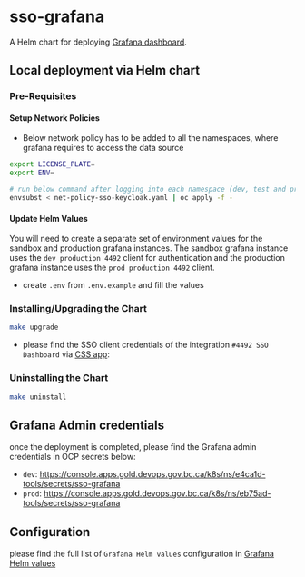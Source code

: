 # sso-grafana

A Helm chart for deploying [Grafana dashboard](https://github.com/grafana/helm-charts/tree/main/charts/grafana).

## Local deployment via Helm chart

### Pre-Requisites

#### Setup Network Policies

- Below network policy has to be added to all the namespaces, where grafana requires to access the data source

```sh
export LICENSE_PLATE=
export ENV=

# run below command after logging into each namespace (dev, test and prod)
envsubst < net-policy-sso-keycloak.yaml | oc apply -f -
```

#### Update Helm Values

You will need to create a separate set of environment values for the sandbox and production grafana instances.  The sandbox grafana instance uses the `dev production 4492` client for authentication and the production grafana instance uses the `prod production 4492` client.

- create `.env` from `.env.example` and fill the values

### Installing/Upgrading the Chart

```sh
make upgrade
```

- please find the SSO client credentials of the integration `#4492 SSO Dashboard` via [CSS app](https://bcgov.github.io/sso-requests):

### Uninstalling the Chart

```sh
make uninstall
```

## Grafana Admin credentials

once the deployment is completed, please find the Grafana admin credentials in OCP secrets below:

- `dev`: https://console.apps.gold.devops.gov.bc.ca/k8s/ns/e4ca1d-tools/secrets/sso-grafana
- `prod`: https://console.apps.gold.devops.gov.bc.ca/k8s/ns/eb75ad-tools/secrets/sso-grafana

## Configuration

please find the full list of `Grafana Helm values` configuration in [Grafana Helm values](https://github.com/grafana/helm-charts/blob/main/charts/grafana/values.yaml)
